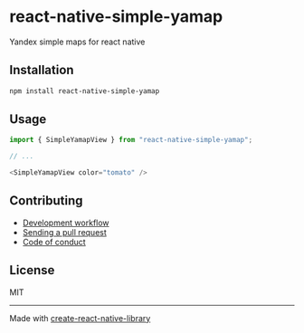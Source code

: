 # react-native-simple-yamap

Yandex simple maps for react native

## Installation


```sh
npm install react-native-simple-yamap
```


## Usage


```js
import { SimpleYamapView } from "react-native-simple-yamap";

// ...

<SimpleYamapView color="tomato" />
```


## Contributing

- [Development workflow](CONTRIBUTING.md#development-workflow)
- [Sending a pull request](CONTRIBUTING.md#sending-a-pull-request)
- [Code of conduct](CODE_OF_CONDUCT.md)

## License

MIT

---

Made with [create-react-native-library](https://github.com/callstack/react-native-builder-bob)
